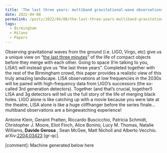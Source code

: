 ```yaml
---
title: 'The last three years: multiband gravitational-wave observations of stellar-mass binary black hole'
date: 2022-04-08
permalink: /posts/2022/04/08/the-last-three-years-multiband-gravitational-wave-observations-of-stellar-mass-binary-black-hole
tags:
  - Birmingham
  - Milano
  - Papers
---
```


Observing gravitational waves from the ground (i.e. LIGO, Virgo, etc) give us a unique view on “[the last three minutes](<https://arxiv.org/abs/astro-ph/9208005>)” of the life of compact objects before they merge with each other. Going to space (I’m talking to you, LISA!) will instead give us “the last three years”. Completed together with the rest of the Birmingham crowd, this paper provides a realistic view of this truly amazing landscape. LISA observations at low frequencies in the 2030s will be paired with high-frequency data from LIGO’s successors (the so-called 3rd generation detectors). Together (and that’s crucial, together!) LISA and 3g detectors will tell us the full story of the life of merging black holes. LIGO alone is like catching up with a movie because you were late at the theatre, LISA alone is like a huge cliffhanger before the series finale… multiband observations are a bingewatching experience!

Antoine Klein, Geraint Pratten, Riccardo Buscicchio, Patricia Schmidt, Christopher J. Moore, Eliot Finch, Alice Bonino, Lucy M. Thomas, Natalie Williams, **Davide Gerosa** , Sean McGee, Matt Nicholl and Alberto Vecchio.  
arXiv:[2204.03423](<https://arxiv.org/abs/2204.03423>) [gr-qc].

[comment]: Machine generated below here
